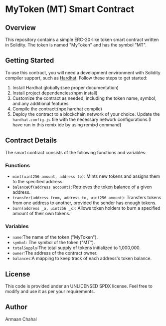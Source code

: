# MyToken (MT) Smart Contract

## Overview
This repository contains a simple ERC-20-like token smart contract written in Solidity. The token is named "MyToken" and has the symbol "MT".

## Getting Started
To use this contract, you will need a development environment with Solidity compiler support, such as [Hardhat](https://hardhat.org/). Follow these steps to get started:

1. Install Hardhat globally:(see proper documentation)
2.  Install project dependencies:(npm install) 
3. Customize the contract as needed, including the token name, symbol, and any additional features.
4. Compile the contract:(npx hardhat compile)
5. Deploy the contract to a blockchain network of your choice. Update the `hardhat.config.js` file with the necessary network configurations.(I have run in this remix ide by using remixd command)

## Contract Details
The smart contract consists of the following functions and variables:

### Functions
- `mint(uint256 amount, address to)`: Mints new tokens and assigns them to the specified address.
- `balanceOf(address account)`: Retrieves the token balance of a given address.
- `transfer(address from, address to, uint256 amount)`: Transfers tokens from one address to another, provided the sender has enough tokens.
- `burn(address _a, uint256 _x)`: Allows token holders to burn a specified amount of their own tokens.

### Variables
- `name`:The name of the token ("MyToken").
- `symbol`:  The symbol of the token ("MT").
- `totalSupply`:The total supply of tokens initialized to 1,000,000.
- `owner`:The address of the contract owner.
- `balances`:A mapping to keep track of each address's token balance.

## License
This code is provided under an UNLICENSED SPDX license. Feel free to modify and use it as per your requirements.

## Author

Armaan Chahal


